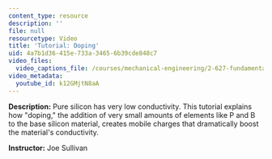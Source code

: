 ```yaml
---
content_type: resource
description: ''
file: null
resourcetype: Video
title: 'Tutorial: Doping'
uid: 4a7b1d36-415e-733a-3465-6b39cde848c7
video_files:
  video_captions_file: /courses/mechanical-engineering/2-627-fundamentals-of-photovoltaics-fall-2013/tutorial-videos/tutorial-doping/k12GMjtN8aA.vtt
video_metadata:
  youtube_id: k12GMjtN8aA
---
```


**Description:** Pure silicon has very low conductivity. This tutorial explains how "doping," the addition of very small amounts of elements like P and B to the base silicon material, creates mobile charges that dramatically boost the material's conductivity.

**Instructor:** Joe Sullivan